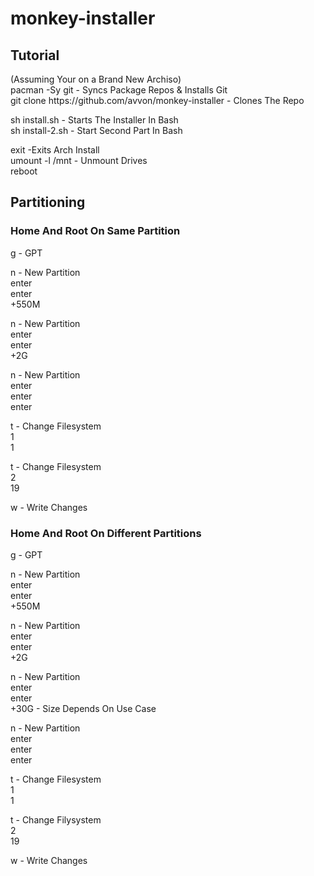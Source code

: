 <h1> monkey-installer</h1>

<h2>Tutorial</h2>
(Assuming Your on a Brand New Archiso)<br>
pacman -Sy git - Syncs Package Repos & Installs Git<br>
git clone https://github.com/avvon/monkey-installer - Clones The Repo<br>

sh install.sh - Starts The Installer In Bash<br>
sh install-2.sh - Start Second Part In Bash<br>

exit -Exits Arch Install<br>
umount -l /mnt - Unmount Drives<br>
reboot<br>

<h2>Partitioning</h2>
<h3>Home And Root On Same Partition</h3>
g - GPT<br>

n - New Partition<br>
enter<br>
enter<br>
+550M<br>

n - New Partition<br>
enter<br>
enter<br>
+2G<br>

n - New Partition<br>
enter<br>
enter<br>
enter<br>

t - Change Filesystem<br>
1<br>
1<br>

t - Change Filesystem<br>
2<br>
19<br>

w - Write Changes<br>

<h3>Home And Root On Different Partitions</h3>
g - GPT<br>

n - New Partition<br>
enter<br>
enter<br>
+550M<br>

n - New Partition<br>
enter<br>
enter<br>
+2G<br>

n - New Partition<br>
enter<br>
enter<br>
+30G - Size Depends On Use Case<br>

n - New Partition<br>
enter<br>
enter<br>
enter<br>

t - Change Filesystem<br>
1<br>
1<br>

t - Change Filysystem<br>
2<br>
19<br>

w - Write Changes<br>


